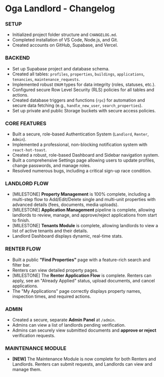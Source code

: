 # Oga Landlord - Changelog

### SETUP
- Initialized project folder structure and `CHANGELOG.md`.
- Completed installation of VS Code, Node.js, and Git.
- Created accounts on GitHub, Supabase, and Vercel.

### BACKEND
- Set up Supabase project and database schema.
- Created all tables: `profiles`, `properties`, `buildings`, `applications`, `tenancies`, `maintenance_requests`.
- Implemented robust `ENUM` types for data integrity (roles, statuses, etc.).
- Configured secure Row Level Security (RLS) policies for all tables and actions.
- Created database triggers and functions (`rpc`) for automation and secure data fetching (e.g., `handle_new_user`, `search_properties`).
- Set up private and public Storage buckets with secure access policies.

### CORE FEATURES
- Built a secure, role-based Authentication System (`Landlord`, `Renter`, `Admin`).
- Implemented a professional, non-blocking notification system with `react-hot-toast`.
- Created a robust, role-based Dashboard and Sidebar navigation system.
- Built a comprehensive Settings page allowing users to update profiles, change passwords, and manage roles.
- Resolved numerous bugs, including a critical sign-up race condition.

### LANDLORD FLOW
- [MILESTONE] **Property Management** is 100% complete, including a multi-step flow to Add/Edit/Delete single and multi-unit properties with advanced details (fees, documents, media uploads).
- [MILESTONE] **Application Management** pipeline is complete, allowing landlords to review, manage, and approve/reject applications from start to finish.
- [MILESTONE] **Tenants Module** is complete, allowing landlords to view a list of active tenants and their details.
- Landlord Dashboard displays dynamic, real-time stats.

### RENTER FLOW
- Built a public **"Find Properties"** page with a feature-rich search and filter bar.
- Renters can view detailed property pages.
- [MILESTONE] The **Renter Application Flow** is complete. Renters can apply, see an "Already Applied" status, upload documents, and cancel applications.
- The "My Applications" page correctly displays property names, inspection times, and required actions.

### ADMIN
- Created a secure, separate **Admin Panel** at `/admin`.
- Admins can view a list of landlords pending verification.
- Admins can securely view submitted documents and **approve or reject** verification requests.

### MAINTENANCE MODULE
- **[NEW]** The Maintenance Module is now complete for both Renters and Landlords. Renters can submit requests, and Landlords can view and manage them.